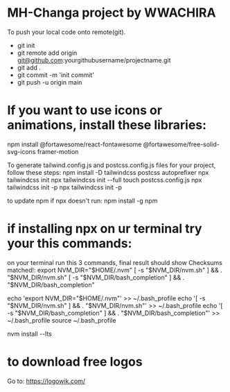 # MH-Changa project by WWACHIRA
To push your local code onto remote(git).
- git init
- git remote add origin git@github.com:yourgithubusername/projectname.git
- git add .
- git commit -m 'init commit'
- git push -u origin main
# If you want to use icons or animations, install these libraries:
npm install @fortawesome/react-fontawesome @fortawesome/free-solid-svg-icons framer-motion

To generate tailwind.config.js and postcss.config.js files for your project, follow these steps:
npm install -D tailwindcss postcss autoprefixer
npx tailwindcss init
npx tailwindcss init --full
touch postcss.config.js
npx tailwindcss init -p
npx tailwindcss init -p

to update npm if npx doesn't run: npm install -g npm

# if installing npx on ur terminal try your this commands:
on your terminal run this 3 commands, final result should show Checksums matched!: 
export NVM_DIR="$HOME/.nvm"
[ -s "$NVM_DIR/nvm.sh" ] && \. "$NVM_DIR/nvm.sh"
[ -s "$NVM_DIR/bash_completion" ] && \. "$NVM_DIR/bash_completion"

echo 'export NVM_DIR="$HOME/.nvm"' >> ~/.bash_profile
echo '[ -s "$NVM_DIR/nvm.sh" ] && \. "$NVM_DIR/nvm.sh"' >> ~/.bash_profile
echo '[ -s "$NVM_DIR/bash_completion" ] && \. "$NVM_DIR/bash_completion"' >> ~/.bash_profile
source ~/.bash_profile

nvm install --lts

# to download free logos
Go to: https://logowik.com/ 